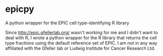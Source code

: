 # epicpy
A python wrapper for the EPIC cell type-identifying R library

Since http://epic.gfellerlab.org/ wasn't working for me and I didn't want to deal with R, I wrote a python wrapper for the R library that returns the cell type fractions using the default reference set of EPIC.
I am not in any way affiliated with the Gfeller lab or Ludwig Institute for Cancer Research Ltd.
